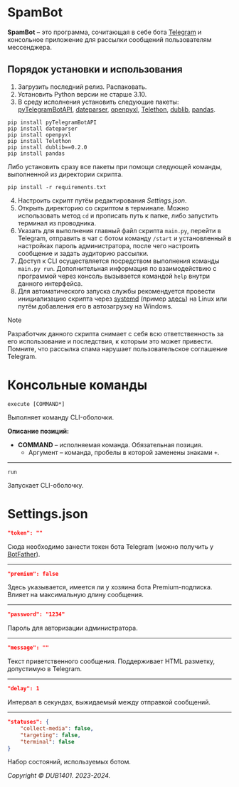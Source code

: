 # SpamBot
**SpamBot** – это программа, сочитающая в себе бота [Telegram](https://telegram.org/) и консольное приложение для рассылки сообщений пользователям мессенджера.

## Порядок установки и использования
1. Загрузить последний релиз. Распаковать.
2. Установить Python версии не старше 3.10.
3. В среду исполнения установить следующие пакеты: [pyTelegramBotAPI](https://github.com/eternnoir/pyTelegramBotAPI), [dateparser](https://github.com/scrapinghub/dateparser), [openpyxl](https://foss.heptapod.net/openpyxl/openpyxl), [Telethon](https://github.com/LonamiWebs/Telethon), [dublib](https://github.com/DUB1401/dublib), [pandas](https://github.com/pandas-dev/pandas).
```
pip install pyTelegramBotAPI
pip install dateparser
pip install openpyxl
pip install Telethon
pip install dublib==0.2.0
pip install pandas
```
Либо установить сразу все пакеты при помощи следующей команды, выполненной из директории скрипта.
```
pip install -r requirements.txt
```
4. Настроить скрипт путём редактирования _Settings.json_.
5. Открыть директорию со скриптом в терминале. Можно использовать метод `cd` и прописать путь к папке, либо запустить терминал из проводника.
6. Указать для выполнения главный файл скрипта `main.py`, перейти в Telegram, отправить в чат с ботом команду `/start` и установленный в настройках пароль администратора, после чего настроить сообщение и задать аудиторию рассылки.
7. Доступ к CLI осуществляется посредством выполнения команды `main.py run`. Дополнительная информация по взаимодействию с программой через консоль вызывается командой `help` внутри данного интерфейса.
8. Для автоматического запуска службы рекомендуется провести инициализацию скрипта через [systemd](https://github.com/systemd/systemd) (пример [здесь](https://github.com/DUB1401/HiBot/tree/main/systemd)) на Linux или путём добавления его в автозагрузку на Windows.

> [!NOTE]  
> Разработчик данного скрипта снимает с себя всю ответственность за его использование и последствия, к которым это может привести. Помните, что рассылка спама нарушает пользовательское соглашение Telegram.

# Консольные команды
```
execute [COMMAND*]
```
Выполняет команду CLI-оболочки.

**Описание позиций:**
* **COMMAND** – исполняемая команда. Обязательная позиция.
	* Аргумент – команда, пробелы в которой заменены знаками `+`.
___
```
run
```
Запускает CLI-оболочку.

# Settings.json
```JSON
"token": ""
```
Сюда необходимо занести токен бота Telegram (можно получить у [BotFather](https://t.me/BotFather)).
___
```JSON
"premium": false
```
Здесь указывается, имеется ли у хозяина бота Premium-подписка. Влияет на максимальную длину сообщения.
___
```JSON
"password": "1234"
```
Пароль для авторизации администратора.
___
```JSON
"message": ""
```
Текст приветственного сообщения. Поддерживает HTML разметку, допустимую в Telegram.
___
```JSON
"delay": 1
```
Интервал в секундах, выжидаемый между отправкой сообщений.
___
```JSON
"statuses": {
	"collect-media": false,
	"targeting": false,
	"terminal": false
}
```
Набор состояний, используемых ботом.

_Copyright © DUB1401. 2023-2024._
